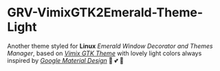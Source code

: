 # GRV-VimixGTK2Emerald-Theme-Light
Another theme styled for **Linux** *Emerald Window Decorator and Themes Manager*, based on [*Vimix GTK Theme*](https://github.com/vinceliuice/vimix-gtk-themes) with lovely light colors always inspired by [*Google Material Design*](https://material.io/) 💞 💕 💖
